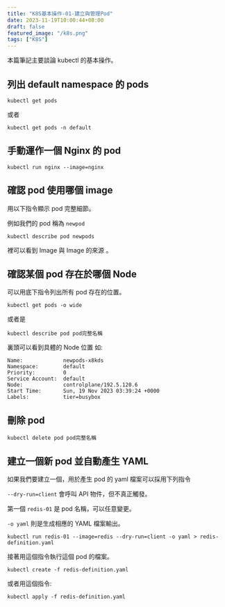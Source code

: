 ```yaml
---
title: "K8S基本操作-01-建立與管理Pod"
date: 2023-11-19T10:00:44+08:00
draft: false
featured_image: "/k8s.png"
tags: ["K8S"]
---
```


本篇筆記主要談論 kubectl 的基本操作。

## 列出 default namespace 的 pods

```
kubectl get pods
```

或者

```
kubectl get pods -n default
```

## 手動運作一個 Nginx 的 pod

```
kubectl run nginx --image=nginx
```

## 確認 pod 使用哪個 image

用以下指令顯示 pod 完整細節。

例如我們的 pod 稱為 `newpod`

```
kubectl describe pod newpods
```

裡可以看到 Image 與 Image 的來源 。

## 確認某個 pod 存在於哪個 Node

可以用底下指令列出所有 pod 存在的位置。

```
kubectl get pods -o wide
```

或者是

```
kubectl describe pod pod完整名稱
```

裏頭可以看到具體的 Node 位置 如:

```
Name:             newpods-x8kds
Namespace:        default
Priority:         0
Service Account:  default
Node:             controlplane/192.5.120.6
Start Time:       Sun, 19 Nov 2023 03:39:24 +0000
Labels:           tier=busybox
```

## 刪除 pod

```
kubectl delete pod pod完整名稱
```

## 建立一個新 pod 並自動產生 YAML

如果我們要建立一個，用於產生 pod 的 yaml 檔案可以採用下列指令

`--dry-run=client` 會呼叫 API 物件，但不真正觸發。

第一個 `redis-01` 是 pod 名稱，可以任意變更。

`-o yaml` 則是生成相應的 YAML 檔案輸出。

```
kubectl run redis-01 --image=redis --dry-run=client -o yaml > redis-definition.yaml
```

接著用這個指令執行這個 pod 的檔案。

```
kubectl create -f redis-definition.yaml 
```

或者用這個指令:

```
kubectl apply -f redis-definition.yaml 
```